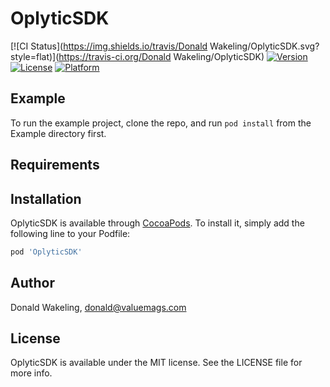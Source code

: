 # OplyticSDK

[![CI Status](https://img.shields.io/travis/Donald Wakeling/OplyticSDK.svg?style=flat)](https://travis-ci.org/Donald Wakeling/OplyticSDK)
[![Version](https://img.shields.io/cocoapods/v/OplyticSDK.svg?style=flat)](https://cocoapods.org/pods/OplyticSDK)
[![License](https://img.shields.io/cocoapods/l/OplyticSDK.svg?style=flat)](https://cocoapods.org/pods/OplyticSDK)
[![Platform](https://img.shields.io/cocoapods/p/OplyticSDK.svg?style=flat)](https://cocoapods.org/pods/OplyticSDK)

## Example

To run the example project, clone the repo, and run `pod install` from the Example directory first.

## Requirements

## Installation

OplyticSDK is available through [CocoaPods](https://cocoapods.org). To install
it, simply add the following line to your Podfile:

```ruby
pod 'OplyticSDK'
```

## Author

Donald Wakeling, donald@valuemags.com

## License

OplyticSDK is available under the MIT license. See the LICENSE file for more info.
